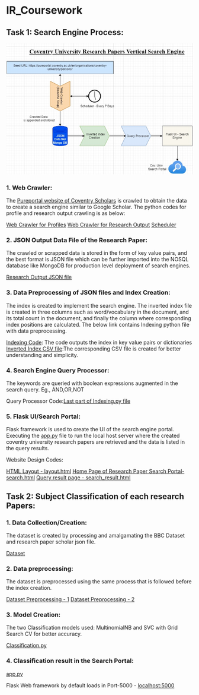 # IR_Coursework

## Task 1: Search Engine Process:

![alt text](https://github.com/rajaramkuberan/IR_Coursework/blob/main/Search_Engine.jpg)


### 1. Web Crawler: 
   The [Pureportal website of Coventry Scholars](https://pureportal.coventry.ac.uk/en/organisations/coventry-university/persons/) is crawled to obtain the data to create a search engine similar to Google Scholar. The python codes for profile and research output crawling is as below:

[Web Crawler for Profiles](https://github.com/rajaramkuberan/IR_Coursework/tree/main/IRCW_Codes/Search_Engine_Coventry/pureportal_search_engine/Crawler_bs4/Crawler_Profile)
[Web Crawler for Research Output](https://github.com/rajaramkuberan/IR_Coursework/tree/main/IRCW_Codes/Search_Engine_Coventry/pureportal_search_engine/Crawler_bs4/Crawler_Paper)
[Scheduler](https://github.com/rajaramkuberan/IR_Coursework/blob/main/IRCW_Codes/Search_Engine_Coventry/pureportal_search_engine/Scheduler.py)

### 2. JSON Output Data File of the Research Paper:
   The crawled or scrapped data is stored in the form of key value pairs, and the best format is JSON file which can be further imported into the NOSQL database like MongoDB for production level deployment of search engines.
   
   [Research Output JSON file](https://github.com/rajaramkuberan/IR_Coursework/blob/main/IRCW_Codes/Search_Engine_Coventry/pureportal_search_engine/Crawler_bs4/Crawler_Paper/Final_Cov_Research_Paper.json)
   
### 3. Data Preprocessing of JSON files and Index Creation:

The index is created to implement the search engine. The inverted index file is created in three columns such as word/vocabulary in the document, and its total count in the document, and finally the column where corresponding index positions are calculated. The below link contains Indexing python file with data preprocessing. 

[Indexing Code](https://github.com/rajaramkuberan/IR_Coursework/blob/main/IRCW_Codes/Search_Engine_Coventry/pureportal_search_engine/Indexer/indexer.py): The code outputs the index in key value pairs or dictionaries
[Inverted Index CSV file](https://github.com/rajaramkuberan/IR_Coursework/blob/main/IRCW_Codes/Search_Engine_Coventry/inverted.csv):The corresponding CSV file is created for better understanding and simplicity.

### 4. Search Engine Query Processor:

The keywords are queried with boolean expressions augmented in the search query. Eg., AND,OR,NOT

Query Processor Code:[Last part of Indexing.py file](https://github.com/rajaramkuberan/IR_Coursework/blob/main/IRCW_Codes/Search_Engine_Coventry/pureportal_search_engine/Indexer/indexer.py)

### 5. Flask UI/Search Portal:

Flask framework is used to create the UI of the search engine portal.
Executing the [app.py](https://github.com/rajaramkuberan/IR_Coursework/blob/main/IRCW_Codes/Search_Engine_Coventry/pureportal_search_engine/app/app.py) file to run the local host server where the created coventry university research papers are retrieved and the data is listed in the query results.

Website Design Codes:

[HTML Layout - layout.html](https://github.com/rajaramkuberan/IR_Coursework/tree/main/IRCW_Codes/Search_Engine_Coventry/pureportal_search_engine/app/templates)
[Home Page of Research Paper Search Portal-search.html](https://github.com/rajaramkuberan/IR_Coursework/tree/main/IRCW_Codes/Search_Engine_Coventry/pureportal_search_engine/app/templates)
[Query result page - search_result.html](https://github.com/rajaramkuberan/IR_Coursework/tree/main/IRCW_Codes/Search_Engine_Coventry/pureportal_search_engine/app/templates)

## Task 2: Subject Classification of each research Papers:

### 1. Data Collection/Creation:

The dataset is created by processing and amalgamating the BBC Dataset and research paper scholar json file.

[Dataset](https://github.com/rajaramkuberan/IR_Coursework/tree/main/IRCW_Codes/Search_Engine_Coventry/Training_data)

### 2. Data preprocessing:

The dataset is preprocessed using the same process that is followed before the index creation.

[Dataset Preprocessing - 1](https://github.com/rajaramkuberan/IR_Coursework/blob/main/IRCW_Codes/Search_Engine_Coventry/Data_preprocessing.ipynb)
[Dataset Preprocessing - 2](https://github.com/rajaramkuberan/IR_Coursework/blob/main/IRCW_Codes/Search_Engine_Coventry/pureportal_search_engine/Classification/Classification.py)

### 3. Model Creation:

The two Classification models used: MultinomialNB and SVC with Grid Search CV for better accuracy.

[Classification.py](https://github.com/rajaramkuberan/IR_Coursework/blob/main/IRCW_Codes/Search_Engine_Coventry/pureportal_search_engine/Classification/Classification.py)

###  4. Classification result in the Search Portal:

[app.py](https://github.com/rajaramkuberan/IR_Coursework/blob/main/IRCW_Codes/Search_Engine_Coventry/pureportal_search_engine/app/app.py)

Flask Web framework by default loads in Port-5000 - [localhost:5000](http://localhost:5000/)

